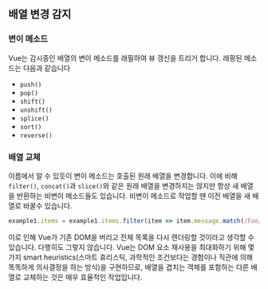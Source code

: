 ## 배열 변경 감지



### 변이 메소드

Vue는 감시중인 배열의 변이 메소드를 래필하여 뷰 갱신을 트리거 합니다. 래핑된 메소드는 다음과 같습니다

+ `push()`
+ `pop()`
+ `shift()`
+ `unshift()`
+ `splice()`
+ `sort()`
+ `reverse()`



### 배열 교체

이름에서 알 수 있듯이 변이 메소드는 호출된 원래 배열을 변경합니다. 이에 비해 `filter()`, `concat()`과 `slice()`와 같은 원래 배열을 변경하지는 않지만 항상 새 배열을 반환하는 비변이 메소드들도 있습니다. 비변이 메소드로 작업할 땐 이전 배열을 새 배열로 바꿀수 있습니다.

```js
example1.items = example1.items.filter(item => item.message.match(/Foo/))
```

이로 인해 Vue가 기존 DOM을 버리고 전체 목록을 다시 렌더링할 것이라고 생각할 수 있습니다. 다행히도 그렇지 않습니다. Vue는 DOM 요소 재사용을 최대화하기 위해 몇 가지 smart heuristics(스마트 휴리스틱, 과학적인 조건보다는 경험이나 직관에 의해 똑똑하게 의사결정을 하는 방식)을 구현하므로, 배열을 겹치는 객체를 포함하는 다른 배열로 교체하는 것은 매우 효율적인 작업입니다.